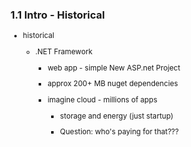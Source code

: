 ### 1.1 Intro - Historical

<small>

*   historical

    *   .NET Framework

        *   web app - simple New ASP.net Project

        *   approx 200+ MB nuget dependencies

        *   imagine cloud - millions of apps

            *   storage and energy (just startup)

            *   Question: who's paying for that???

</small>